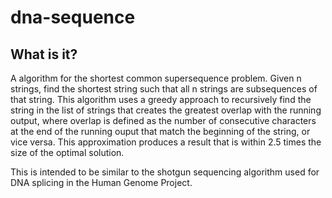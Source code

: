 # dna-sequence
## What is it?
A algorithm for the shortest common supersequence problem. Given n strings, find the shortest string such that all n strings are subsequences of that string. This algorithm uses a greedy approach to recursively find the string in the list of strings that creates the greatest overlap with the running output, where overlap is defined as the number of consecutive characters at the end of the running ouput that match the beginning of the string, or vice versa. This approximation produces a result that is within 2.5 times the size of the optimal solution.

This is intended to be similar to the shotgun sequencing algorithm used for DNA splicing in the Human Genome Project.
